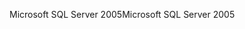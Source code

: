 <span data-ttu-id="276b3-101">Microsoft SQL Server 2005</span><span class="sxs-lookup"><span data-stu-id="276b3-101">Microsoft SQL Server 2005</span></span>